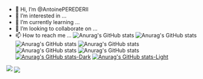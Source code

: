- 👋 Hi, I’m @AntoinePEREDERII
- 👀 I’m interested in ...
- 🌱 I’m currently learning ...
- 💞️ I’m looking to collaborate on ...
- 📫 How to reach me ...
![Anurag's GitHub stats](https://github-readme-stats.vercel.app/api?username=AntoinePEREDERII&hide=contribs,prs)
![Anurag's GitHub stats](https://github-readme-stats.vercel.app/api?username=AntoinePEREDERII&show=reviews,discussions_started,discussions_answered,prs_merged,prs_merged_percentage)
![Anurag's GitHub stats](https://github-readme-stats.vercel.app/api?username=AntoinePEREDERII&show_icons=true)
![Anurag's GitHub stats](https://github-readme-stats.vercel.app/api?username=AntoinePEREDERII&show_icons=true&theme=radical)
![Anurag's GitHub stats](https://github-readme-stats.vercel.app/api?username=AntoinePEREDERII&show_icons=true&theme=transparent)
![Anurag's GitHub stats](https://github-readme-stats.vercel.app/api?username=AntoinePEREDERII&show_icons=true&bg_color=00000000)
[![Anurag's GitHub stats-Dark](https://github-readme-stats.vercel.app/api?username=AntoinePEREDERII&show_icons=true&theme=dark#gh-dark-mode-only)](https://github.com/AntoinePEREDERII/github-readme-stats#gh-dark-mode-only)
[![Anurag's GitHub stats-Light](https://github-readme-stats.vercel.app/api?username=AntoinePEREDERII&show_icons=true&theme=default#gh-light-mode-only)](https://github.com/AntoinePEREDERII/github-readme-stats#gh-light-mode-only)
<picture>
  <source
    srcset="https://github-readme-stats.vercel.app/api?username=AntoinePEREDERII&show_icons=true&theme=dark"
    media="(prefers-color-scheme: dark)"
  />
  <source
    srcset="https://github-readme-stats.vercel.app/api?username=AntoinePEREDERII&show_icons=true"
    media="(prefers-color-scheme: light), (prefers-color-scheme: no-preference)"
  />
  <img src="https://github-readme-stats.vercel.app/api?username=AntoinePEREDERII&show_icons=true" />
</picture>
<a href="https://github.com/AntoinePEREDERII/github-readme-stats">
  <img align="center" src="https://github-readme-stats.vercel.app/api/pin/?username=AntoinePEREDERII&repo=github-readme-stats" />
</a>

<!---
AntoinePEREDERII/AntoinePEREDERII is a ✨ special ✨ repository because its `README.md` (this file) appears on your GitHub profile.
You can click the Preview link to take a look at your changes.
--->
